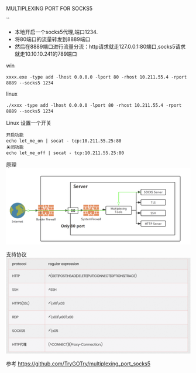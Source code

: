 
MULTIPLEXING PORT FOR SOCKS5


``
- 本地开启一个socks5代理,端口1234.
- 将80端口的流量转发到8889端口
- 然后在8889端口进行流量分流：http请求就走127.0.0.1:80端口,socks5请求就走10.10.10.241的789端口

win
```
xxxx.exe -type add -lhost 0.0.0.0 -lport 80 -rhost 10.211.55.4 -rport 8889 --socks5 1234 
```
linux

```
./xxxx -type add -lhost 0.0.0.0 -lport 80 -rhost 10.211.55.4 -rport 8889 --socks5 1234
```
Linux 设置一个开关
```
开启功能
echo let_me_on | socat - tcp:10.211.55.25:80
关闭功能
echo let_me_off | socat - tcp:10.211.55.25:80
```

原理
![img_1.png](img/img_1.png)

支持协议
![img.png](img/img.png)



参考
https://github.com/TryGOTry/multiplexing_port_socks5